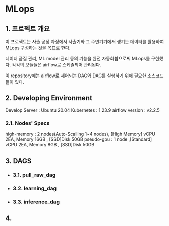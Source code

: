 # MLops

## 1. 프로젝트 개요

이 프로젝트는 사출 공정 과정에서 사출기와 그 주변기기에서 생기는 데이터를 활용하여 MLops 구성하는 것을 목표로 한다.

데이터 품질 관리, ML model 관리 등의 기능을 완전 자동화함으로써 MLops를 구현했다. 각각의 모듈들은 airflow로 스케줄되어 관리된다. 

이 repository에는 airflow로 제어되는 DAG와 DAG를 실행하기 위해 필요한 소스코드들이 있다.

## 2. Developing Environment 

Develop Server : Ubuntu 20.04
Kubernetes : 1.23.9
airflow version : v2.2.5

### 2.1. Nodes' Specs

high-memory :  2 nodes(Auto-Scailing 1~4 nodes), [High Memory] vCPU 2EA, Memory 16GB , [SSD]Disk 50GB
pseudo-gpu : 1 node ,[Standard] vCPU 2EA, Memory 8GB , [SSD]Disk 50GB

## 3. DAGS

- ### 3.1. pull_raw_dag


- ### 3.2. learning_dag


- ### 3.3. inference_dag



## 4. 
